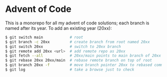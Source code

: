 # Advent of Code

This is a monorepo for all my advent of code solutions;
each branch is named after its year.
To add an existing year (20xx):

```sh
$ git switch main            # root
$ git branch -c 20xx         # create branch from root named 20xx
$ git switch 20xx            # switch to 20xx branch
$ git remote add 20xx <url>  # add remote repo as 20xx
$ git fetch --all            # 20xx/main points to main branch of 20xx
$ git rebase 20xx 20xx/main  # rebase remote branch on top of root
$ git branch 20xx -f         # move branch pointer 20xx to rebased commit
$ git log                    # take a browse just to check
```
